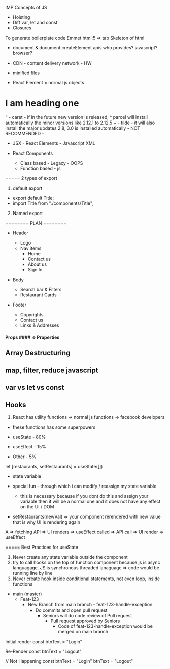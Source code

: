IMP Concepts of JS

- Hoisting
- Diff var, let and const
- Closures

To generate boilerplate code Emmet
html:5 => tab
Skeleton of html

- document & document.createElement apis who provides?
  javascript? browser?

- CDN - content delivery network - HW
- minified files

- React Element = normal js objects

<div id="parent">
    <div id="child">
        <h1>I am heading one</h1>    
    </div>
</div>

^ - caret - if in the future new version is released, ^ parcel will install automatically the minor versions like 2.12.1 to 2.12.5
~ - tilde - it will also install the major updates 2.8, 3.0 is installed automatically - NOT RECOMMENDED -

- JSX - React Elements - Javascript XML

- React Components
  - Class based - Legacy - OOPS
  - Function based - js

===== 2 types of export

1. default export

- export default Title;
- import Title from "./components/Title";

2. Named export

======== PLAN ========

- Header

  - Logo
  - Nav items
    - Home
    - Contact us
    - About us
    - Sign In

- Body

  - Search bar & Filters
  - Restaurant Cards

- Footer
  - Copyrights
  - Contact us
  - Links & Addresses

#### Props #### => Properties

## Array Destructuring

## map, filter, reduce javascript

## var vs let vs const

## Hooks

1. React has utility functions -> normal js functions -> facebook developers

- these functions has some superpowers

- useState - 80%
- useEffect - 15%
- Other - 5%

let [restaurants, setRestaurants] = useState([])

- state variable
- special fun - through which i can modify / reassign my state variable

  - this is necessary because if you dont do this and assign your variable then it will be a normal one and it does not have any effect on the UI / DOM

- setRestaurants(newVal) => your component rerendered with new value that is why UI is rendering again

A => fetching API => UI renders => useEffect called => API call => UI render => useEffect

===== Best Practices for useState

1. Never create any state variable outside the component
2. try to call hooks on the top of function component because js is async languagage. JS is synchronous threaded lanaguage => code would be running line by line
3. Never create hook inside conditional statements, not even loop, inside functions


- main (master)
  - Feat-123 
    - New Branch from main branch - feat-123-handle-exception
      - Do commits and open pull request 
        - Seniors will do code review of Pull request
          - Pull request approved by Seniors
            - Code of feat-123-handle-exception would be merged on main branch 

Initial render
const btnText = "Login"

Re-Render 
const btnText = "Logout"

// Not Happening
const btnText = "Login"
btnText = "Logout"


